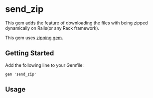 send_zip
========

This gem adds the feature of downloading the files with being zipped dynamically on Rails(or any Rack framework).

This gem uses [zipping gem](https://github.com/nekojarashi/zipping).

Getting Started
--
Add the following line to your Gemfile:

    gem 'send_zip'

Usage
--






